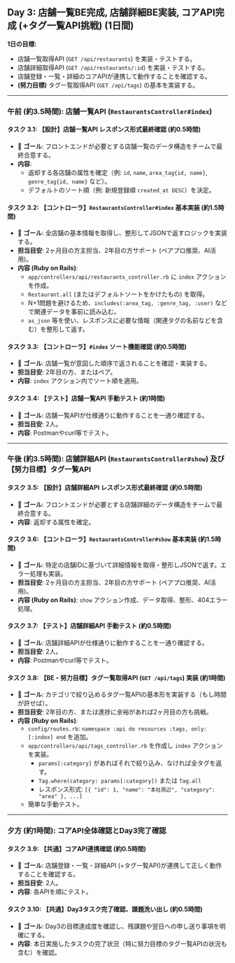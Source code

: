 ## Day 3: 店舗一覧BE完成, 店舗詳細BE実装, コアAPI完成 (+タグ一覧API挑戦) (1日間)

**1日の目標:**
* 店舗一覧取得API (`GET /api/restaurants`) を実装・テストする。
* 店舗詳細取得API (`GET /api/restaurants/:id`) を実装・テストする。
* 店舗登録・一覧・詳細のコアAPIが連携して動作することを確認する。
* **(努力目標)** タグ一覧取得API (`GET /api/tags`) の基本を実装する。

---
### 午前 (約3.5時間): 店舗一覧API (`RestaurantsController#index`)

#### タスク 3.1: 【設計】店舗一覧API レスポンス形式最終確認 (約0.5時間)
* 🎯 **ゴール**: フロントエンドが必要とする店舗一覧のデータ構造をチームで最終合意する。
* **内容**:
    * 返却する各店舗の属性を確定（例: `id`, `name`, `area_tag{id, name}`, `genre_tag{id, name}` など）。
    * デフォルトのソート順（例: 新規登録順 `created_at DESC`）を決定。

#### タスク 3.2: 【コントローラ】`RestaurantsController#index` 基本実装 (約1.5時間)
* 🎯 **ゴール**: 全店舗の基本情報を取得し、整形してJSONで返すロジックを実装する。
* **担当目安**: 2ヶ月目の方主担当、2年目の方サポート (ペアプロ推奨、AI活用)。
* **内容 (Ruby on Rails)**:
    * `app/controllers/api/restaurants_controller.rb` に `index` アクションを作成。
    * `Restaurant.all` (またはデフォルトソートをかけたもの) を取得。
    * N+1問題を避けるため、`includes(:area_tag, :genre_tag, :user)` などで関連データを事前に読み込む。
    * `as_json` 等を使い、レスポンスに必要な情報（関連タグの名前などを含む）を整形して返す。

#### タスク 3.3: 【コントローラ】`#index` ソート機能確認 (約0.5時間)
* 🎯 **ゴール**: 店舗一覧が意図した順序で返されることを確認・実装する。
* **担当目安**: 2年目の方、またはペア。
* **内容**: `index` アクション内でソート順を適用。

#### タスク 3.4: 【テスト】店舗一覧API 手動テスト (約1時間)
* 🎯 **ゴール**: 店舗一覧APIが仕様通りに動作することを一通り確認する。
* **担当目安**: 2人。
* **内容**: Postmanやcurl等でテスト。

---
### 午後 (約3.5時間): 店舗詳細API (`RestaurantsController#show`) 及び 【努力目標】タグ一覧API

#### タスク 3.5: 【設計】店舗詳細API レスポンス形式最終確認 (約0.5時間)
* 🎯 **ゴール**: フロントエンドが必要とする店舗詳細のデータ構造をチームで最終合意する。
* **内容**: 返却する属性を確定。

#### タスク 3.6: 【コントローラ】`RestaurantsController#show` 基本実装 (約1.5時間)
* 🎯 **ゴール**: 特定の店舗IDに基づいて詳細情報を取得・整形しJSONで返す。エラー処理も実装。
* **担当目安**: 2ヶ月目の方主担当、2年目の方サポート (ペアプロ推奨、AI活用)。
* **内容 (Ruby on Rails)**: `show` アクション作成、データ取得、整形、404エラー処理。

#### タスク 3.7: 【テスト】店舗詳細API 手動テスト (約0.5時間)
* 🎯 **ゴール**: 店舗詳細APIが仕様通りに動作することを一通り確認する。
* **担当目安**: 2人。
* **内容**: Postmanやcurl等でテスト。

#### タスク 3.8: 【BE・努力目標】タグ一覧取得API (`GET /api/tags`) 実装 (約1時間)
* 🎯 **ゴール**: カテゴリで絞り込めるタグ一覧APIの基本形を実装する（もし時間が許せば）。
* **担当目安**: 2年目の方、または進捗に余裕があれば2ヶ月目の方も挑戦。
* **内容 (Ruby on Rails)**:
    * `config/routes.rb`: `namespace :api do resources :tags, only: [:index] end` を追加。
    * `app/controllers/api/tags_controller.rb` を作成し `index` アクションを実装。
        * `params[:category]` があればそれで絞り込み、なければ全タグを返す。
        * `Tag.where(category: params[:category])` または `Tag.all`
        * レスポンス形式: `[{ "id": 1, "name": "本社周辺", "category": "area" }, ...]`
    * 簡単な手動テスト。

---
### 夕方 (約1時間): コアAPI全体確認とDay3完了確認

#### タスク 3.9: 【共通】コアAPI連携確認 (約0.5時間)
* 🎯 **ゴール**: 店舗登録・一覧・詳細API (+タグ一覧API)が連携して正しく動作することを確認する。
* **担当目安**: 2人。
* **内容**: 各APIを順にテスト。

#### タスク 3.10: 【共通】Day3タスク完了確認、課題洗い出し (約0.5時間)
* 🎯 **ゴール**: Day3の目標達成度を確認し、残課題や翌日への申し送り事項を明確にする。
* **内容**: 本日実施したタスクの完了状況（特に努力目標のタグ一覧APIの状況も含む）を確認。